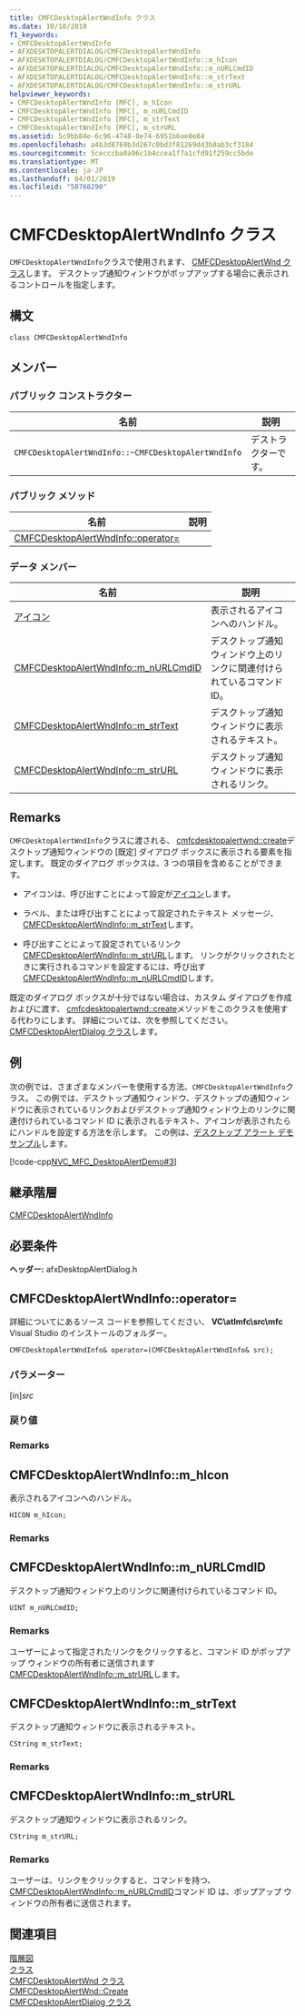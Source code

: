 ```yaml
---
title: CMFCDesktopAlertWndInfo クラス
ms.date: 10/18/2018
f1_keywords:
- CMFCDesktopAlertWndInfo
- AFXDESKTOPALERTDIALOG/CMFCDesktopAlertWndInfo
- AFXDESKTOPALERTDIALOG/CMFCDesktopAlertWndInfo::m_hIcon
- AFXDESKTOPALERTDIALOG/CMFCDesktopAlertWndInfo::m_nURLCmdID
- AFXDESKTOPALERTDIALOG/CMFCDesktopAlertWndInfo::m_strText
- AFXDESKTOPALERTDIALOG/CMFCDesktopAlertWndInfo::m_strURL
helpviewer_keywords:
- CMFCDesktopAlertWndInfo [MFC], m_hIcon
- CMFCDesktopAlertWndInfo [MFC], m_nURLCmdID
- CMFCDesktopAlertWndInfo [MFC], m_strText
- CMFCDesktopAlertWndInfo [MFC], m_strURL
ms.assetid: 5c9bb84e-6c96-4748-8e74-6951b6ae8e84
ms.openlocfilehash: a4b3d8769b3d267c0bd3f81269dd3b8ab3cf3184
ms.sourcegitcommit: 5cecccba0a96c1b4ccea1f7a1cfd91f259cc5bde
ms.translationtype: MT
ms.contentlocale: ja-JP
ms.lasthandoff: 04/01/2019
ms.locfileid: "58768290"
---
```

# <a name="cmfcdesktopalertwndinfo-class"></a>CMFCDesktopAlertWndInfo クラス

`CMFCDesktopAlertWndInfo`クラスで使用されます、 [CMFCDesktopAlertWnd クラス](../../mfc/reference/cmfcdesktopalertwnd-class.md)します。 デスクトップ通知ウィンドウがポップアップする場合に表示されるコントロールを指定します。

## <a name="syntax"></a>構文

```
class CMFCDesktopAlertWndInfo
```

## <a name="members"></a>メンバー

### <a name="public-constructors"></a>パブリック コンストラクター

|名前|説明|
|----------|-----------------|
|`CMFCDesktopAlertWndInfo::~CMFCDesktopAlertWndInfo`|デストラクターです。|

### <a name="public-methods"></a>パブリック メソッド

|名前|説明|
|----------|-----------------|
|[CMFCDesktopAlertWndInfo::operator=](#operator_eq)||

### <a name="data-members"></a>データ メンバー

|名前|説明|
|----------|-----------------|
|[アイコン](#m_hicon)|表示されるアイコンへのハンドル。|
|[CMFCDesktopAlertWndInfo::m_nURLCmdID](#m_nurlcmdid)|デスクトップ通知ウィンドウ上のリンクに関連付けられているコマンド ID。|
|[CMFCDesktopAlertWndInfo::m_strText](#m_strtext)|デスクトップ通知ウィンドウに表示されるテキスト。|
|[CMFCDesktopAlertWndInfo::m_strURL](#m_strurl)|デスクトップ通知ウィンドウに表示されるリンク。|

## <a name="remarks"></a>Remarks

`CMFCDesktopAlertWndInfo`クラスに渡される、 [cmfcdesktopalertwnd::create](../../mfc/reference/cmfcdesktopalertwnd-class.md#create)デスクトップ通知ウィンドウの [既定] ダイアログ ボックスに表示される要素を指定します。 既定のダイアログ ボックスは、3 つの項目を含めることができます。

- アイコンは、呼び出すことによって設定が[アイコン](#m_hicon)します。

- ラベル、または呼び出すことによって設定されたテキスト メッセージ、 [CMFCDesktopAlertWndInfo::m_strText](#m_strtext)します。

- 呼び出すことによって設定されているリンク[CMFCDesktopAlertWndInfo::m_strURL](#m_strurl)します。 リンクがクリックされたときに実行されるコマンドを設定するには、呼び出す[CMFCDesktopAlertWndInfo::m_nURLCmdID](#m_nurlcmdid)します。

既定のダイアログ ボックスが十分ではない場合は、カスタム ダイアログを作成およびに渡す、 [cmfcdesktopalertwnd::create](../../mfc/reference/cmfcdesktopalertwnd-class.md#create)メソッドをこのクラスを使用する代わりにします。 詳細については、次を参照してください。 [CMFCDesktopAlertDialog クラス](../../mfc/reference/cmfcdesktopalertdialog-class.md)します。

## <a name="example"></a>例

次の例では、さまざまなメンバーを使用する方法、`CMFCDesktopAlertWndInfo`クラス。 この例では、デスクトップ通知ウィンドウ、デスクトップの通知ウィンドウに表示されているリンクおよびデスクトップ通知ウィンドウ上のリンクに関連付けられているコマンド ID に表示されるテキスト、アイコンが表示されたらにハンドルを設定する方法を示します。 この例は、[デスクトップ アラート デモ サンプル](../../overview/visual-cpp-samples.md)します。

[!code-cpp[NVC_MFC_DesktopAlertDemo#3](../../mfc/reference/codesnippet/cpp/cmfcdesktopalertwndinfo-class_1.cpp)]

## <a name="inheritance-hierarchy"></a>継承階層

[CMFCDesktopAlertWndInfo](../../mfc/reference/cmfcdesktopalertwndinfo-class.md)

## <a name="requirements"></a>必要条件

**ヘッダー:** afxDesktopAlertDialog.h

##  <a name="operator_eq"></a>  CMFCDesktopAlertWndInfo::operator=

詳細についてにあるソース コードを参照してください、 **VC\\atlmfc\\src\\mfc** Visual Studio のインストールのフォルダー。

```
CMFCDesktopAlertWndInfo& operator=(CMFCDesktopAlertWndInfo& src);
```

### <a name="parameters"></a>パラメーター

[in]*src*<br/>

### <a name="return-value"></a>戻り値

### <a name="remarks"></a>Remarks

##  <a name="m_hicon"></a>  CMFCDesktopAlertWndInfo::m_hIcon

表示されるアイコンへのハンドル。

```
HICON m_hIcon;
```

### <a name="remarks"></a>Remarks

##  <a name="m_nurlcmdid"></a>  CMFCDesktopAlertWndInfo::m_nURLCmdID

デスクトップ通知ウィンドウ上のリンクに関連付けられているコマンド ID。

```
UINT m_nURLCmdID;
```

### <a name="remarks"></a>Remarks

ユーザーによって指定されたリンクをクリックすると、コマンド ID がポップアップ ウィンドウの所有者に送信されます[CMFCDesktopAlertWndInfo::m_strURL](#m_strurl)します。

##  <a name="m_strtext"></a>  CMFCDesktopAlertWndInfo::m_strText

デスクトップ通知ウィンドウに表示されるテキスト。

```
CString m_strText;
```

### <a name="remarks"></a>Remarks

##  <a name="m_strurl"></a>  CMFCDesktopAlertWndInfo::m_strURL

デスクトップ通知ウィンドウに表示されるリンク。

```
CString m_strURL;
```

### <a name="remarks"></a>Remarks

ユーザーは、リンクをクリックすると、コマンドを持つ、 [CMFCDesktopAlertWndInfo::m_nURLCmdID](#m_nurlcmdid)コマンド ID は、ポップアップ ウィンドウの所有者に送信されます。

## <a name="see-also"></a>関連項目

[階層図](../../mfc/hierarchy-chart.md)<br/>
[クラス](../../mfc/reference/mfc-classes.md)<br/>
[CMFCDesktopAlertWnd クラス](../../mfc/reference/cmfcdesktopalertwnd-class.md)<br/>
[CMFCDesktopAlertWnd::Create](../../mfc/reference/cmfcdesktopalertwnd-class.md#create)<br/>
[CMFCDesktopAlertDialog クラス](../../mfc/reference/cmfcdesktopalertdialog-class.md)
